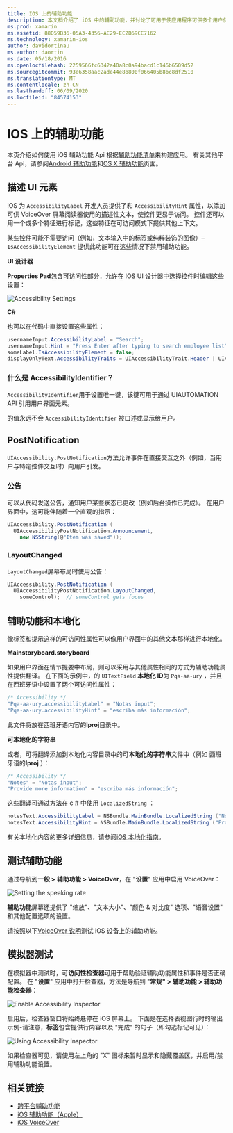 ```yaml
---
title: IOS 上的辅助功能
description: 本文档介绍了 iOS 中的辅助功能，并讨论了可用于使应用程序可供多个用户使用的各种属性和功能。
ms.prod: xamarin
ms.assetid: 88D59B36-05A3-4356-AE29-EC2B69CE7162
ms.technology: xamarin-ios
author: davidortinau
ms.author: daortin
ms.date: 05/18/2016
ms.openlocfilehash: 2259566fc6342a40a8c0a94bacd1c146b6509d52
ms.sourcegitcommit: 93e6358aac2ade44e8b800f066405b8bc8df2510
ms.translationtype: MT
ms.contentlocale: zh-CN
ms.lasthandoff: 06/09/2020
ms.locfileid: "84574153"
---
```

# <a name="accessibility-on-ios"></a>IOS 上的辅助功能

本页介绍如何使用 iOS 辅助功能 Api 根据[辅助功能清单](~/cross-platform/app-fundamentals/accessibility.md)来构建应用。
有关其他平台 Api，请参阅[Android 辅助功能](~/android/app-fundamentals/accessibility.md)和[OS X 辅助功能](~/mac/app-fundamentals/accessibility.md)页面。

## <a name="describing-ui-elements"></a>描述 UI 元素

iOS 为 `AccessibilityLabel` 开发人员提供了和 `AccessibilityHint` 属性，以添加可供 VoiceOver 屏幕阅读器使用的描述性文本，使控件更易于访问。 控件还可以用一个或多个特征进行标记，这些特征在可访问模式下提供其他上下文。

某些控件可能不需要访问（例如，文本输入中的标签或纯粹装饰的图像）– `IsAccessibilityElement` 提供此功能可在这些情况下禁用辅助功能。

**UI 设计器**

**Properties Pad**包含可访问性部分，允许在 IOS UI 设计器中选择控件时编辑这些设置：

![](accessibility-images/ios-designer-sml.png "Accessibility Settings")

**C#**

也可以在代码中直接设置这些属性：

```csharp
usernameInput.AccessibilityLabel = "Search";
usernameInput.Hint = "Press Enter after typing to search employee list";
someLabel.IsAccessibilityElement = false;
displayOnlyText.AccessibilityTraits = UIAccessibilityTrait.Header | UIAccessibilityTrait.Selected;
```

### <a name="what-is-accessibilityidentifier"></a>什么是 AccessibilityIdentifier？

`AccessibilityIdentifier`用于设置唯一键，该键可用于通过 UIAUTOMATION API 引用用户界面元素。

的值永远不会 `AccessibilityIdentifier` 被口述或显示给用户。

<a name="postnotification"></a>

## <a name="postnotification"></a>PostNotification

`UIAccessibility.PostNotification`方法允许事件在直接交互之外（例如，当用户与特定控件交互时）向用户引发。

### <a name="announcement"></a>公告

可以从代码发送公告，通知用户某些状态已更改（例如后台操作已完成）。 在用户界面中，这可能伴随着一个直观的指示：

```csharp
UIAccessibility.PostNotification (
  UIAccessibilityPostNotification.Announcement,
    new NSString(@"Item was saved"));
```

### <a name="layoutchanged"></a>LayoutChanged

`LayoutChanged`屏幕布局时使用公告：

```csharp
UIAccessibility.PostNotification (
  UIAccessibilityPostNotification.LayoutChanged,
    someControl);  // someControl gets focus
```

## <a name="accessibility-and-localization"></a>辅助功能和本地化

像标签和提示这样的可访问性属性可以像用户界面中的其他文本那样进行本地化。

**Mainstoryboard.storyboard**

如果用户界面在情节提要中布局，则可以采用与其他属性相同的方式为辅助功能属性提供翻译。 在下面的示例中，的 `UITextField` **本地化 ID**为 `Pqa-aa-ury` ，并且在西班牙语中设置了两个可访问性属性：

```csharp
/* Accessibility */
"Pqa-aa-ury.accessibilityLabel" = "Notas input";
"Pqa-aa-ury.accessibilityHint" = "escriba más información";
```

此文件将放在西班牙语内容的**lproj**目录中。

**可本地化的字符串**

或者，可将翻译添加到本地化内容目录中的可**本地化的字符串**文件中（例如 西班牙语的**lproj** ）：

```csharp
/* Accessibility */
"Notes" = "Notas input";
"Provide more information" = "escriba más información";
```

这些翻译可通过方法在 c # 中使用 `LocalizedString` ：

```csharp
notesText.AccessibilityLabel = NSBundle.MainBundle.LocalizedString ("Notes", "");
notesText.AccessibilityHint = NSBundle.MainBundle.LocalizedString ("Provide more information", "");
```

有关本地化内容的更多详细信息，请参阅[iOS 本地化指南](~/ios/app-fundamentals/localization/index.md)。

<a name="testing"></a>

## <a name="testing-accessibility"></a>测试辅助功能

通过导航到**一般 > 辅助功能 > VoiceOver**，在 "**设置**" 应用中启用 VoiceOver：

![](accessibility-images/settings-sml.png "Setting the speaking rate")

**辅助功能**屏幕还提供了 "缩放"、"文本大小"、"颜色 & 对比度" 选项、"语音设置" 和其他配置选项的设置。

请按照以下[VoiceOver 说明](https://developer.apple.com/library/ios/technotes/TestingAccessibilityOfiOSApps/TestAccessibilityonYourDevicewithVoiceOver/TestAccessibilityonYourDevicewithVoiceOver.html)测试 iOS 设备上的辅助功能。

## <a name="simulator-testing"></a>模拟器测试

在模拟器中测试时，可**访问性检查器**可用于帮助验证辅助功能属性和事件是否正确配置。 在 "**设置**" 应用中打开检查器，方法是导航到 "**常规" > 辅助功能 > 辅助功能检查器**：

![](accessibility-images/settings-inspector-sml.png "Enable Accessibility Inspector")

启用后，检查器窗口将始终悬停在 iOS 屏幕上。
下面是在选择表视图行时的输出示例-请注意，**标签**包含提供行内容以及 "完成" 的句子（即勾选标记可见）：

![](accessibility-images/tableview-a11y-sml.png "Using Accessibility Inspector")

如果检查器可见，请使用左上角的 "X" 图标来暂时显示和隐藏覆盖区，并启用/禁用辅助功能设置。

## <a name="related-links"></a>相关链接

- [跨平台辅助功能](~/cross-platform/app-fundamentals/accessibility.md)
- [iOS 辅助功能（Apple）](https://developer.apple.com/library/ios/documentation/UserExperience/Conceptual/iPhoneAccessibility/Accessibility_on_iPhone/Accessibility_on_iPhone.html)
- [iOS VoiceOver](https://www.apple.com/accessibility/ios/voiceover/)
